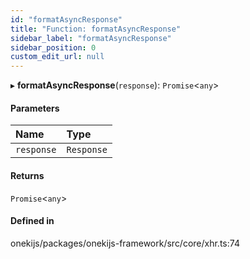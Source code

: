 ```yaml
---
id: "formatAsyncResponse"
title: "Function: formatAsyncResponse"
sidebar_label: "formatAsyncResponse"
sidebar_position: 0
custom_edit_url: null
---
```


▸ **formatAsyncResponse**(`response`): `Promise`<`any`\>

#### Parameters

| Name | Type |
| :------ | :------ |
| `response` | `Response` |

#### Returns

`Promise`<`any`\>

#### Defined in

onekijs/packages/onekijs-framework/src/core/xhr.ts:74
